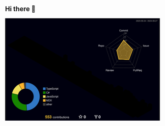 ## Hi there 👋

![](./profile-3d-contrib/profile-night-rainbow.svg)

<!-- ![](https://komarev.com/ghpvc/?username=JoseScap&color=green) -->

<!--
**JoseScap/JoseScap** is a ✨ _special_ ✨ repository because its `README.md` (this file) appears on your GitHub profile.

Here are some ideas to get you started:

- 🔭 I’m currently working on ...
- 🌱 I’m currently learning ...
- 👯 I’m looking to collaborate on ...
- 🤔 I’m looking for help with ...
- 💬 Ask me about ...
- 📫 How to reach me: ...
- 😄 Pronouns: ...
- ⚡ Fun fact: ...
-->
